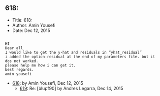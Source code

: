 ## 618: 

- Title: 618: 
- Author: Amin Yousefi
- Date: Dec 12, 2015

```

HI
Dear all
I would like to get the y-hat and residuals in “yhat_residual”
i added the option residual at the end of my parameters file. but it dos not worked.
please help me how i can get it.
best regards.
amin yousefi
```

- [618](0618.md):  by Amin Yousefi, Dec 12, 2015
    - [619](0619.md): Re: [blupf90] by Andres Legarra, Dec 14, 2015
